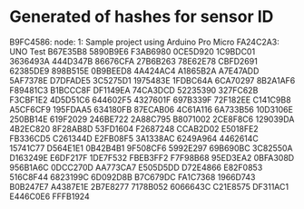 # Generated of hashes for sensor ID

B9FC4586: node: 1: Sample project using Arduino Pro Micro
FA24C2A3: UNO Test
B67E35B8
5890B9E6
F3AB6980
0CE5D920
1C9BDC01
3636493A
444D347B
86676CFA
27B6B263
78E62E78
CBFD2691
62385DE9
898B515E
0B9BEED8
4A424AC4
A1865B2A
A7E47ADD
5AF7378E
D7DFADE5
3C5275D1
1975483E
1FDBC64A
6CA70297
8B2A1AF6
F89481C3
B1BCCC8F
DF1149EA
74CA3DCD
52235390
327FC62B
F3CBF1E2
4D5D51C6
644602F5
4327601F
697B339F
72F182EE
C141C9B8
A5CF6CF9
195FDAA5
634180FB
87ECAB06
4C61A116
6A733B56
10D3106E
250BB14E
619F2029
246BE722
2A88C795
B8071002
2CE8F8C6
129039DA
4B2EC820
8F28AB8D
53FD1604
F2687248
CCAB2D02
E5018FE2
FB336CD5
C261344D
E2FB08F5
3A1338AC
6249A964
4462614C
15741C77
D564E1E1
0B42B4B1
9F508CF6
5992E297
69B690BC
3C82550A
D163249E
E6DF217F
1DE7F532
FBEB3FF2
F7F98B68
95ED3EA2
0BFA308D
956B1A6C
0DCC270D
AA773CA7
E505D5DD
D72E4866
E82F0853
516C8F44
6823199C
6D092D8B
B7C679DC
FA1C7368
1966D743
B0B247E7
A4387E1E
2B7E8277
7178B052
6066643C
C21E8575
DF311AC1
E446C0E6
FFFB1924
